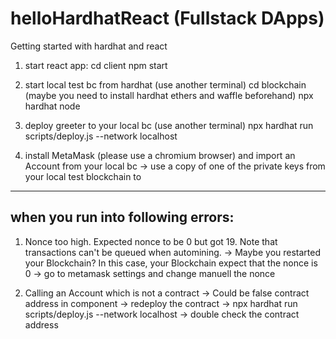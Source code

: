 # helloHardhatReact (Fullstack DApps)
Getting started with hardhat and react

1. start react app: 
cd client 
npm start

2. start local test bc from hardhat (use another terminal)
cd blockchain
(maybe you need to install hardhat ethers and waffle beforehand)
npx hardhat node

3. deploy greeter to your local bc (use another terminal)
npx hardhat run scripts/deploy.js --network localhost

4. install MetaMask (please use a chromium browser) and import an Account from your local bc
-> use a copy of one of the private keys from your local test blockchain to

---------
## when you run into following errors:

1. Nonce too high. Expected nonce to be 0 but got 19. Note that transactions can't be queued when automining.
-> Maybe you restarted your Blockchain? In this case, your Blockchain expect that the nonce is 0
-> go to metamask settings and change manuell the nonce 


2. Calling an Account which is not a contract
-> Could be false contract address in component 
-> redeploy the contract
-> npx hardhat run scripts/deploy.js --network localhost 
-> double check the contract address 
